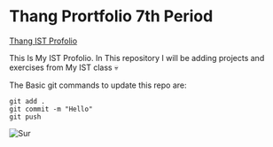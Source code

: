 # Thang Prortfolio 7th Period

[Thang IST Profolio](https://github.com/TH4NGSUT/ist-profolio-Thang.S)

This Is My IST Profolio. In This repository I will be adding projects and exercises from My IST class :skull:

The Basic git commands to update this repo are:
```
git add .
git commit -m "Hello"
git push
```

![Sur](https://isc.tamu.edu/~lewing/linux/sit-juggle.2.gif)

